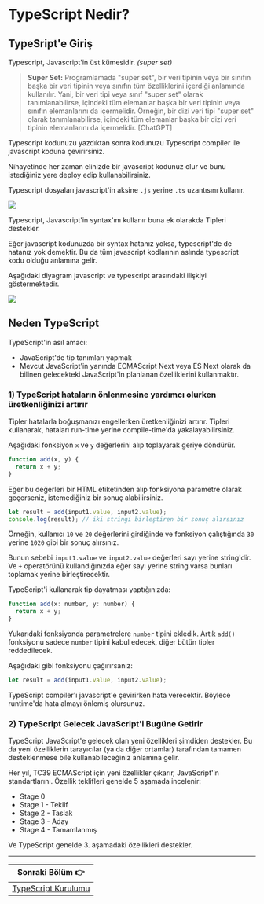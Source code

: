 # TypeScript Nedir?

## TypeSript'e Giriş

Typescript, Javascript'in üst kümesidir. _(super set)_

> **Super Set:** Programlamada "super set", bir veri tipinin veya bir sınıfın başka bir veri tipinin veya sınıfın tüm özelliklerini içerdiği anlamında kullanılır. Yani, bir veri tipi veya sınıf "super set" olarak tanımlanabilirse, içindeki tüm elemanlar başka bir veri tipinin veya sınıfın elemanlarını da içermelidir. Örneğin, bir dizi veri tipi "super set" olarak tanımlanabilirse, içindeki tüm elemanlar başka bir dizi veri tipinin elemanlarını da içermelidir. [ChatGPT]

Typescript kodunuzu yazdıktan sonra kodunuzu Typescript compiler ile javascript koduna çevirirsiniz.

Nihayetinde her zaman elinizde bir javascript kodunuz olur ve bunu istediğiniz yere deploy edip kullanabilirsiniz.

Typescript dosyaları javascript'in aksine `.js` yerine `.ts` uzantısını kullanır.

![](https://www.typescripttutorial.net/wp-content/uploads/2020/05/what-is-typescript-compiler.png)

Typescript, Javascript'in syntax'ını kullanır buna ek olarakda Tipleri destekler.

Eğer javascript kodunuzda bir syntax hatanız yoksa, typescript'de de hatanız yok demektir. Bu da tüm javascript kodlarının aslında typescript kodu olduğu anlamına gelir.

Aşağıdaki diyagram javascript ve typescript arasındaki ilişkiyi göstermektedir.

![](https://www.typescripttutorial.net/wp-content/uploads/2020/05/what-is-typescript-typescript-and-js.png)

## Neden TypeScript

TypeScript'in asıl amacı:

- JavaScript'de tip tanımları yapmak
- Mevcut JavaScript'in yanında ECMAScript Next veya ES Next olarak da bilinen gelecekteki JavaScript'in planlanan özelliklerini kullanmaktır.

### 1) TypeScript hataların önlenmesine yardımcı olurken üretkenliğinizi artırır

Tipler hatalarla boğuşmanızı engellerken üretkenliğinizi artırır. Tipleri kullanarak, hataları run-time yerine compile-time'da yakalayabilirsiniz.

Aşağıdaki fonksiyon `x` ve `y` değerlerini alıp toplayarak geriye döndürür.

```js
function add(x, y) {
  return x + y;
}
```

Eğer bu değerleri bir HTML etiketinden alıp fonksiyona parametre olarak geçerseniz, istemediğiniz bir sonuç alabilirsiniz.

```js
let result = add(input1.value, input2.value);
console.log(result); // iki stringi birleştiren bir sonuç alırsınız
```

Örneğin, kullanıcı `10` ve `20` değerlerini girdiğinde ve fonksiyon çalıştığında `30` yerine `1020` gibi bir sonuç alırsınız.

Bunun sebebi `input1.value` ve `input2.value` değerleri sayı yerine string'dir. Ve `+` operatörünü kullandığınızda eğer sayı yerine string varsa bunları toplamak yerine birleştirecektir.

TypeScript'i kullanarak tip dayatması yaptığınızda:

```js
function add(x: number, y: number) {
  return x + y;
}
```

Yukarıdaki fonksiyonda parametrelere `number` tipini ekledik. Artık `add()` fonksiyonu sadece `number` tipini kabul edecek, diğer bütün tipler reddedilecek.

Aşağıdaki gibi fonksiyonu çağırırsanız:

```js
let result = add(input1.value, input2.value);
```

TypeScript compiler'ı javascript'e çevirirken hata verecektir. Böylece runtime'da hata almayı önlemiş olursunuz.

### 2) TypeScript Gelecek JavaScript'i Bugüne Getirir

TypeScript JavaScript'e gelecek olan yeni özellikleri şimdiden destekler. Bu da yeni özelliklerin tarayıcılar (ya da diğer ortamlar) tarafından tamamen desteklenmese bile kullanabileceğiniz anlamına gelir.

Her yıl, TC39 ECMAScript için yeni özellikler çıkarır, JavaScript'in standartlarını. Özellik teklifleri genelde 5 aşamada incelenir:

- Stage 0
- Stage 1 - Teklif
- Stage 2 - Taslak
- Stage 3 - Aday
- Stage 4 - Tamamlanmış

Ve TypeScript genelde 3. aşamadaki özellikleri destekler.

---

| Sonraki Bölüm 👉                                |
| ----------------------------------------------- |
| [TypeScript Kurulumu](./typescript-kurulumu.md) |
